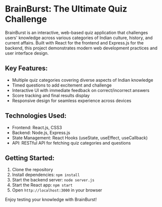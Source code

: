 # BrainBurst: The Ultimate Quiz Challenge

BrainBurst is an interactive, web-based quiz application that challenges users' knowledge across various categories of Indian culture, history, and current affairs. Built with React for the frontend and Express.js for the backend, this project demonstrates modern web development practices and user interface design.

## Key Features:

- Multiple quiz categories covering diverse aspects of Indian knowledge
- Timed questions to add excitement and challenge
- Interactive UI with immediate feedback on correct/incorrect answers
- Score tracking and final results display
- Responsive design for seamless experience across devices

## Technologies Used:

- Frontend: React.js, CSS3
- Backend: Node.js, Express.js
- State Management: React Hooks (useState, useEffect, useCallback)
- API: RESTful API for fetching quiz categories and questions

## Getting Started:

1. Clone the repository
2. Install dependencies: `npm install`
3. Start the backend server: `node server.js`
4. Start the React app: `npm start`
5. Open `http://localhost:3000` in your browser

Enjoy testing your knowledge with BrainBurst!
